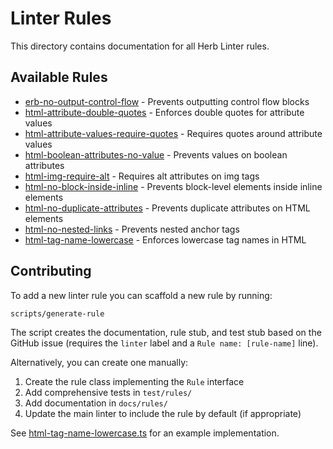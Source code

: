 # Linter Rules

This directory contains documentation for all Herb Linter rules.

## Available Rules
- [erb-no-output-control-flow](./erb-no-output-control-flow.md) - Prevents outputting control flow blocks
- [html-attribute-double-quotes](./html-attribute-double-quotes.md) - Enforces double quotes for attribute values
- [html-attribute-values-require-quotes](./html-attribute-values-require-quotes.md) - Requires quotes around attribute values
- [html-boolean-attributes-no-value](./html-boolean-attributes-no-value.md) - Prevents values on boolean attributes
- [html-img-require-alt](./html-img-require-alt.md) - Requires alt attributes on img tags
- [html-no-block-inside-inline](./html-no-block-inside-inline.md) - Prevents block-level elements inside inline elements
- [html-no-duplicate-attributes](./html-no-duplicate-attributes.md) - Prevents duplicate attributes on HTML elements
- [html-no-nested-links](./html-no-nested-links.md) - Prevents nested anchor tags
- [html-tag-name-lowercase](./html-tag-name-lowercase.md) - Enforces lowercase tag names in HTML

## Contributing

To add a new linter rule you can scaffold a new rule by running:

```bash
scripts/generate-rule
```

The script creates the documentation, rule stub, and test stub based on the GitHub issue (requires the `linter` label and a `Rule name: [rule-name]` line).

Alternatively, you can create one manually:

1. Create the rule class implementing the `Rule` interface
2. Add comprehensive tests in `test/rules/`
3. Add documentation in `docs/rules/`
4. Update the main linter to include the rule by default (if appropriate)

See [html-tag-name-lowercase.ts](./src/rules/html-tag-name-lowercase.ts) for an example implementation.
